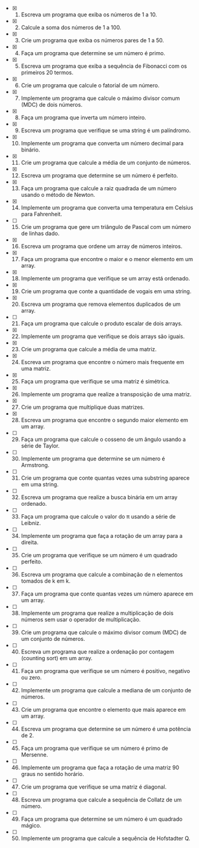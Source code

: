 - [x] 1. Escreva um programa que exiba os números de 1 a 10.

- [x] 2. Calcule a soma dos números de 1 a 100.

- [x] 3. Crie um programa que exiba os números pares de 1 a 50.

- [x] 4. Faça um programa que determine se um número é primo.

- [x] 5. Escreva um programa que exiba a sequência de Fibonacci com os primeiros 20 termos.

- [x] 6. Crie um programa que calcule o fatorial de um número.

- [x] 7. Implemente um programa que calcule o máximo divisor comum (MDC) de dois números.

- [x] 8. Faça um programa que inverta um número inteiro.

- [x] 9. Escreva um programa que verifique se uma string é um palíndromo.

- [x] 10. Implemente um programa que converta um número decimal para binário.

- [x] 11. Crie um programa que calcule a média de um conjunto de números.

- [x] 12. Escreva um programa que determine se um número é perfeito.

- [x] 13. Faça um programa que calcule a raiz quadrada de um número usando o método de Newton.

- [x] 14. Implemente um programa que converta uma temperatura em Celsius para Fahrenheit.

- [ ] 15. Crie um programa que gere um triângulo de Pascal com um número de linhas dado.

- [x] 16. Escreva um programa que ordene um array de números inteiros.

- [x] 17. Faça um programa que encontre o maior e o menor elemento em um array.

- [x] 18. Implemente um programa que verifique se um array está ordenado.

- [x] 19. Crie um programa que conte a quantidade de vogais em uma string.

- [x] 20. Escreva um programa que remova elementos duplicados de um array.

- [ ] 21. Faça um programa que calcule o produto escalar de dois arrays.

- [x] 22. Implemente um programa que verifique se dois arrays são iguais.

- [x] 23. Crie um programa que calcule a média de uma matriz.

- [x] 24. Escreva um programa que encontre o número mais frequente em uma matriz.

- [x] 25. Faça um programa que verifique se uma matriz é simétrica.

- [x] 26. Implemente um programa que realize a transposição de uma matriz.

- [x] 27. Crie um programa que multiplique duas matrizes.

- [x] 28. Escreva um programa que encontre o segundo maior elemento em um array.

- [ ] 29. Faça um programa que calcule o cosseno de um ângulo usando a série de Taylor.

- [ ] 30. Implemente um programa que determine se um número é Armstrong.

- [ ] 31. Crie um programa que conte quantas vezes uma substring aparece em uma string.

- [ ] 32. Escreva um programa que realize a busca binária em um array ordenado.

- [ ] 33. Faça um programa que calcule o valor do π usando a série de Leibniz.

- [ ] 34. Implemente um programa que faça a rotação de um array para a direita.

- [ ] 35. Crie um programa que verifique se um número é um quadrado perfeito.

- [ ] 36. Escreva um programa que calcule a combinação de n elementos tomados de k em k.

- [ ] 37. Faça um programa que conte quantas vezes um número aparece em um array.

- [ ] 38. Implemente um programa que realize a multiplicação de dois números sem usar o operador de multiplicação.

- [ ] 39. Crie um programa que calcule o máximo divisor comum (MDC) de um conjunto de números.

- [ ] 40. Escreva um programa que realize a ordenação por contagem (counting sort) em um array.

- [ ] 41. Faça um programa que verifique se um número é positivo, negativo ou zero.

- [ ] 42. Implemente um programa que calcule a mediana de um conjunto de números.

- [ ] 43. Crie um programa que encontre o elemento que mais aparece em um array.

- [ ] 44. Escreva um programa que determine se um número é uma potência de 2.

- [ ] 45. Faça um programa que verifique se um número é primo de Mersenne.

- [ ] 46. Implemente um programa que faça a rotação de uma matriz 90 graus no sentido horário.

- [ ] 47. Crie um programa que verifique se uma matriz é diagonal.

- [ ] 48. Escreva um programa que calcule a sequência de Collatz de um número.

- [ ] 49. Faça um programa que determine se um número é um quadrado mágico.

- [ ] 50. Implemente um programa que calcule a sequência de Hofstadter Q.